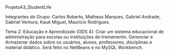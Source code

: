 ProjetoA3_StudentLife

Integrantes do Grupo: Carlos Roberto, Matheus Marques, Gabriel Andrade, Gabriel Ventura, Kauê Miguel, Mauricio Rodrigues. 

Tema 2: Educação e Aprendizado (ODS 4): Criar um sistema educacional de administração para escolas ou instituições de treinamento. 
Gerenciar e Armazenar dados sobre os usuários, alunos, professores, disciplinas e material didático. Será feito no NetBeans e no MySQL Workbench.
